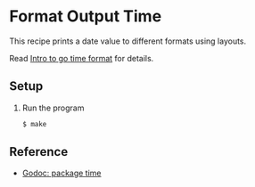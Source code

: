 # Format Output Time

This recipe prints a date value to different formats using layouts.

Read [Intro to go time format](../../docs/time-format.md) for details.

## Setup

1. Run the program

   ```bash
   $ make
   ```

## Reference

* [Godoc: package time](https://pkg.go.dev/time?tab=doc)
